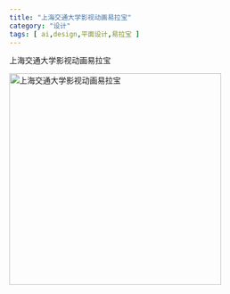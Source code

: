 ```yaml
---
title: "上海交通大学影视动画易拉宝"
category: "设计"
tags: [ ai,design,平面设计,易拉宝 ]
---
```

上海交通大学影视动画易拉宝

<img title="上海交通大学影视动画易拉宝" src="http://acking.github.io/writing/file/upload-img/sjtua_ylb_min.jpg" data-original="http://acking.github.io/writing/file/upload-img/sjtua_ylb_min.jpg" width="380">

